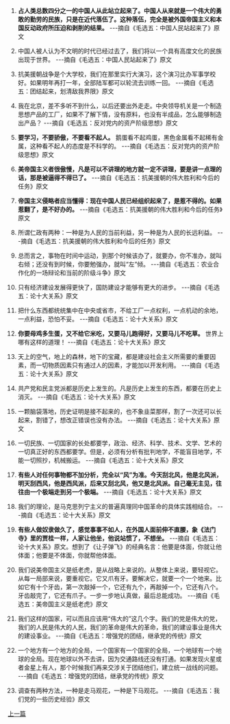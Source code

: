 
1. **占人类总数四分之一的中国人从此站立起来了。中国人从来就是一个伟大的勇敢的勤劳的民族，只是在近代落伍了。这种落伍，完全是被外国帝国主义和本国反动政府所压迫和剥削的结果。** ---摘自《毛选五：中国人民站起来了》原文

2. 中国人被人认为不文明的时代已经过去了，我们将以一个具有高度文化的民族出现于世界。 ---摘自《毛选五：中国人民站起来了》原文

3. 抗美援朝战争是个大学校，我们在那里实行大演习，这个演习比办军事学校好。如果明年再打一年，全部陆军都可以轮流去训练一回。 ---摘自《毛选五：团结起来，划清敌我界限》原文

4. 我在北京，差不多听不到什么，以后还要出外走走。中央领导机关是一个制造思想产品的工厂，如果不了解下情，没有原料，也没有半成品，怎么能够制造出产品？ ---摘自《毛选五：反对党内的资产阶级思想》原文

5. **要学习，不要骄傲，不要看不起人。** 鹅蛋看不起鸡蛋，黑色金属看不起稀有金属，这种看不起人的态度是不科学的。 ---摘自《毛选五：反对党内的资产阶级思想》原文

6. **美帝国主义者很傲慢，凡是可以不讲理的地方就一定不讲理，要是讲一点理的话，那是被逼得不得已了。** ---摘自《毛选五：抗美援朝的伟大胜利和今后的任务》原文

7. **帝国主义侵略者应当懂得：现在中国人民已经组织起来了，是惹不得的。如果惹翻了，是不好办的。** ---摘自《毛选五：抗美援朝的伟大胜利和今后的任务》原文

8. 所谓仁政有两种：一种是为人民的当前利益，另一种是为人民的长远利益。 ---摘自《毛选五：抗美援朝的伟大胜利和今后的任务》原文

9. 总而言之，事物在时间中运动，到那个时候该办了，就要办，你不准办，就叫右倾；还没有到时候，你要勉强办，就叫“左”倾。 ---摘自《毛选五：农业合作化的一场辩论和当前的阶级斗争》原文

10. 只有经济建设发展得更快了，国防建设才能够有更大的进步。 ---摘自《毛选五：论十大关系》原文

11. 把什么东西都统统集中在中央或省市，不给工厂一点权利，一点机动的余地，一点利益，恐怕不妥。 ---摘自《毛选五：论十大关系》原文

12. **你要母鸡多生蛋，又不给它米吃，又要马儿跑得好，又要马儿不吃草。** 世界上哪有这样的道理！ ---摘自《毛选五：论十大关系》原文

13. 天上的空气，地上的森林，地下的宝藏，都是建设社会主义所需要的重要因素，而一切物质因素只有通过人的因素，才能加以开发利用。 ---摘自《毛选五：论十大关系》原文

14. 共产党和民主党派都是历史上发生的。凡是历史上发生的东西，都要在历史上消灭。 ---摘自《毛选五：论十大关系》原文

15. 一颗脑袋落地，历史证明是接不起来的，也不象韭菜那样，割了一次还可以长起来，割错了，想改正错误也没有办法。 ---摘自《毛选五：论十大关系》原文

16. 一切民族、一切国家的长处都要学，政治、经济、科学、技术、文学、艺术的一切真正好的东西都要学。但是，必须有分析有批判地学，不能盲目地学，不能一切照抄，机械搬运。 ---摘自《毛选五：论十大关系》原文

17. **有些人对任何事物都不加分析，完全以“风”为准。今天刮北风，他是北风派，明天刮西风，他是西风派，后来又刮北风，他又是北风派。自己毫无主见，往往由一个极端走到另一个极端。** ---摘自《毛选五：论十大关系》原文

18. 我们的理论，是马克思列宁主义的普遍真理同中国革命的具体实践相结合。 ---摘自《毛选五：论十大关系》原文

19. **有些人做奴隶做久了，感觉事事不如人，在外国人面前伸不直腰，象《法门寺》里的贾桂一样，人家让他坐，他说站惯了，不想坐。** ---摘自《毛选五：论十大关系》原文。想到了《让子弹飞》的经典名言：他要是体面，你就让他体面；他要是不体面，你就帮他体面。

20. 我们说美帝国主义是纸老虎，是从战略上来说的。从整体上来说，要轻视它。从每一局部来说，要重视它。它又爪有牙。要解决它，就要一个一个地来。比如它有十个牙齿，第一次敲掉一个，它还有九个，再敲掉一个，它还有八个。牙齿敲完了，它还有爪子。一步一步地认真做，最后总能成功。 ---摘自《毛选五：美帝国主义是纸老虎》原文

21. 我们这样的国家，可以而且应该用“伟大的”这几个字。我们的党是伟大的党，我们的人民是伟大的人民，我们的革命是伟大的革命，我们的建设事业是伟大的建设事业。 ---摘自《毛选五：增强党的团结，继承党的传统》原文

22. 一个地方有一个地方的全局，一个国家有一个国家的全局，一个地球有一个地球的全局。现在地球以外不去讲，因为交通路线还没有打通。如果发现火星或者金星上有人，那个时候我们再来交涉关于团结他们，建立统一战线的问题。 ---摘自《毛选五：增强党的团结，继承党的传统》原文

23. 调查有两种方法，一种是走马观花，一种是下马观花。 ---摘自《毛选五：我们党的一些历史经验》原文

[上一篇](https://github.com/dwqs/maoxuan/blob/main/%E6%AF%9B%E9%80%89%E5%9B%9B.md)
